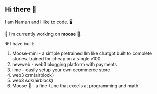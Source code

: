 ## Hi there 👋

I am Naman and I like to code. 🖥️<br />

🔭 I’m currently working on **moose** 🫎.

⚒️ I have built:
1. Moose-mini - a simple pretrained llm like chatgpt built to complete stories. trained for cheap on a single v100
2. newweb - web3 blogging platform with payments
3. lime - easily setup your own ecommerce store
4. web3 crm(airblock)
5. web3 sdk(airblock)
6. Moose 🫎 - a fine-tune that excels at programming and math
